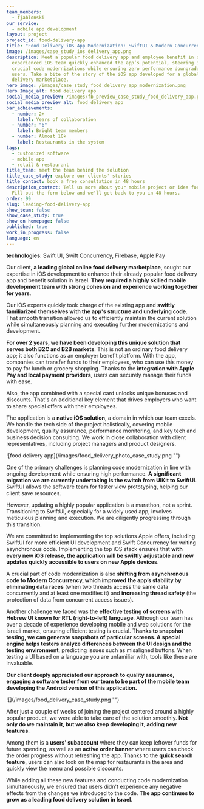```yaml
---
team_members:
  - fjablonski
our_service:
  - mobile app development
layout: project
project_id: food-delivery-app
title: "Food Delivery iOS App Modernization: SwiftUI & Modern Concurrency Migrations"
image: /images/case_study_ios_delivery_app.png
description: Meet a popular food delivery app and employee benefit in one. Our
  experienced iOS team quickly enhanced the app’s potential, steering it through
  crucial code modernizations while ensuring zero performance downgrades for
  users. Take a bite of the story of the iOS app developed for a global food
  delivery marketplace.
hero_image: /images/case_study_food_delivery_app_modernization.png
Hero Image_alt: food delivery app
social_media_previev: /images/fb_preview_case_study_food_delivery_app.png
social_media_previev_alt: food delivery app
bar_achievements:
  - number: 2+
    label: Years of collaboration
  - number: "6"
    label: Bright team members
  - number: Almost 10k
    label: Restaurants in the system
tags:
  - customized software
  - mobile app
  - retail & restaurant
title_team: meet the team behind the solution
title_case_study: explore our clients' stories
title_contact: book a free consultation in 48 hours
description_contact: Tell us more about your mobile project or idea for an app.
  Fill out the form below and we'll get back to you in 48 hours.
order: 99
slug: leading-food-delivery-app
show_team: false
show_case_study: true
show on homepage: false
published: true
work_in_progress: false
language: en
---
```

<TitleWithIcon sectionTitle="technologies" titleIcon="/images/skills.svg" titleIconAlt="technologies" />

<Gallery images='[{"src":"/images/swift_icon_stack.svg","alt":"Swift"},{"src":"/images/firebase_logo_stack_new.svg","alt":"Firebase"},{"src":"/images/applepay.svg","alt":"Apple Pay"},{"src":"/images/sentry.svg","alt":"Sentry"}]' />

**technologies**: Swift UI, Swift Concurrency, Firebase, Apple Pay

<TitleWithIcon sectionTitle="problem: finding a cohesive iOS development team" titleIcon="/images/icon_title_about.svg" titleIconAlt="problem" />

Our client, **a leading global online food delivery marketplace**, sought our expertise in iOS development to enhance their already popular food delivery app and benefit solution in Israel. **They required a highly skilled mobile development team with strong cohesion and experience working together for years**.

Our iOS experts quickly took charge of the existing app and **swiftly familiarized themselves with the app's structure and underlying code**. That smooth transition allowed us to efficiently maintain the current solution while simultaneously planning and executing further modernizations and development.

<TitleWithIcon sectionTitle="the solution: food delivery app serving two different groups" titleIcon="/images/flag.png" titleIconAlt="the solution" />

**For over 2 years, we have been developing this unique solution that serves both B2C and B2B markets**. This is not an ordinary food delivery app; it also functions as an employer benefit platform. With the app, companies can transfer funds to their employees, who can use this money to pay for lunch or grocery shopping. Thanks to the **integration with Apple Pay and local payment providers**, users can securely manage their funds with ease.

Also, the app combined with a special card unlocks unique bonuses and discounts. That's an additional key element that drives employers who want to share special offers with their employees.

The application is a **native iOS solution**, a domain in which our team excels. We handle the tech side of the project holistically, covering mobile development, quality assurance, performance monitoring, and key tech and business decision consulting. We work in close collaboration with client representatives, including project managers and product designers.

<div className="image">![food delivery app](/images/food_delivery_photo_case_study.png "")</div>

<TitleWithIcon sectionTitle="challenge: user-friendly code modernization with migration from UIKit to SwiftUI" titleIcon="/images/gearwheel.svg" titleIconAlt="challenge" />

One of the primary challenges is planning code modernization in line with ongoing development while ensuring high performance. **A significant migration we are currently undertaking is the switch from UIKit to SwiftUI**. SwiftUI allows the software team for faster view prototyping, helping our client save resources.

However, updating a highly popular application is a marathon, not a sprint. Transitioning to SwiftUI, especially for a widely used app, involves meticulous planning and execution. We are diligently progressing through this transition.

We are committed to implementing the top solutions Apple offers, including SwiftUI for more efficient UI development and Swift Concurrency for writing asynchronous code. Implementing the top iOS stack ensures that **with every new iOS release, the application will be swiftly adjustable and new updates quickly accessible to users on new Apple devices**.

A crucial part of code modernization is also **shifting from asynchronous code to Modern Concurrency, which improved the app’s stability by eliminating data races** (when two threads access the same data concurrently and at least one modifies it) and **increasing thread safety** (the protection of data from concurrent access issues).

Another challenge we faced was the **effective testing of screens with Hebrew UI known for RTL (right-to-left) language**. Although our team has over a decade of experience developing mobile and web solutions for the Israeli market, ensuring efficient testing is crucial. T**hanks to snapshot testing, we can generate snapshots of particular screens. A special engine helps testers analyze differences between the UI design and the testing environment**, predicting issues such as misaligned buttons. When testing a UI based on a language you are unfamiliar with, tools like these are invaluable. 

**Our client deeply appreciated our approach to quality assurance, engaging a software tester from our team to be part of the mobile team developing the Android version of this application.**

<div className="image">![](/images/food_delivery_case_study.png "")</div>

<TitleWithIcon sectionTitle="the result: scaling leading food delivery solution" titleIcon="/images/icon_result_svg.svg" titleIconAlt="the results of the collaboration" />

After just a couple of weeks of joining the project centered around a highly popular product, we were able to take care of the solution smoothly. **Not only do we maintain it, but we also keep developing it, adding new features**.

Among them is a **users' subaccount** where they can keep leftover funds for future spending, as well as an **active order banner** where users can check the order progress without refreshing the app. Thanks to the **quick search feature**, users can also look on the map for restaurants in the area and quickly view the menu and possible discounts.

While adding all these new features and conducting code modernization simultaneously, we ensured that users didn't experience any negative effects from the changes we introduced to the code. **The app continues to grow as a leading food delivery solution in Israel**.